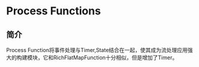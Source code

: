 # Process Functions

## 简介

Process Function将事件处理与Timer,State结合在一起，使其成为流处理应用强大的构建模块，它和RichFlatMapFunction十分相似，但是增加了Timer。

